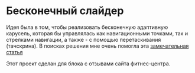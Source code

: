 # Бесконечный слайдер

Идея была в том, чтобы реализовать бесконечную адаптивную карусель, которая бы управлялась как навигационными точками, так и стрелками навигации, а также - с помощью перетаскивания (тачскрина).
В поисках решения мне очень помогла эта [замечательная статья](https://dev.to/masakudamatsu/vanilla-js-carousel-that-is-accessible-swipeable-infinite-scrolling-and-autoplaying-19kc)

Этот проект сделан для блока с отзывами сайта фитнес-центра.
